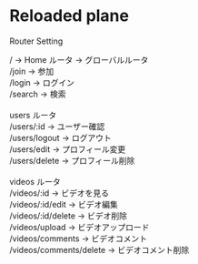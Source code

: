 # Reloaded plane

Router Setting

/ -> Home ルータ -> グローバルルータ  <br/>
/join -> 参加 <br/>
/login -> ログイン <br/>
/search -> 検索 <br/>
<br/>
users ルータ <br/>
/users/:id -> ユーザー確認 <br/>
/users/logout -> ログアウト <br/>
/users/edit -> プロフィール変更 <br/>
/users/delete -> プロフィール削除 <br/>
<br/>
videos ルータ <br/>
/videos/:id -> ビデオを見る <br/>
/videos/:id/edit -> ビデオ編集 <br/>
/videos/:id/delete -> ビデオ削除 <br/>
/videos/upload -> ビデオアップロード <br/>
/videos/comments -> ビデオコメント <br/>
/videos/comments/delete -> ビデオコメント削除 
